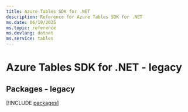 ```yaml
---
title: Azure Tables SDK for .NET
description: Reference for Azure Tables SDK for .NET
ms.date: 06/19/2025
ms.topic: reference
ms.devlang: dotnet
ms.service: tables
---
```

# Azure Tables SDK for .NET - legacy
## Packages - legacy
[!INCLUDE [packages](tables-index.md)]